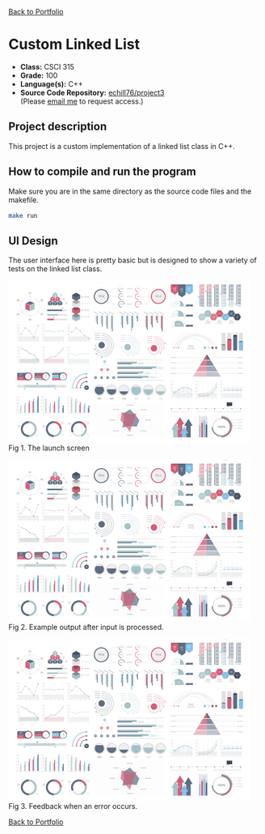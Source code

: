 [Back to Portfolio](./)

Custom Linked List
===============

-   **Class:** CSCI 315
-   **Grade:** 100
-   **Language(s):** C++
-   **Source Code Repository:** [echill76/project3](https://github.com/echill76/project3)  
    (Please [email me](mailto:echill@csustudent.net?subject=GitHub%20Access) to request access.)

## Project description

This project is a custom implementation of a linked list class in C++.

## How to compile and run the program
Make sure you are in the same directory as the source code files and the makefile.

```bash
make run
```
## UI Design
The user interface here is pretty basic but is designed to show a variety of tests on the linked list class.

![screenshot](images/dummy_thumbnail.jpg)  
Fig 1. The launch screen

![screenshot](images/dummy_thumbnail.jpg)  
Fig 2. Example output after input is processed.

![screenshot](images/dummy_thumbnail.jpg)  
Fig 3. Feedback when an error occurs.

[Back to Portfolio](./)
